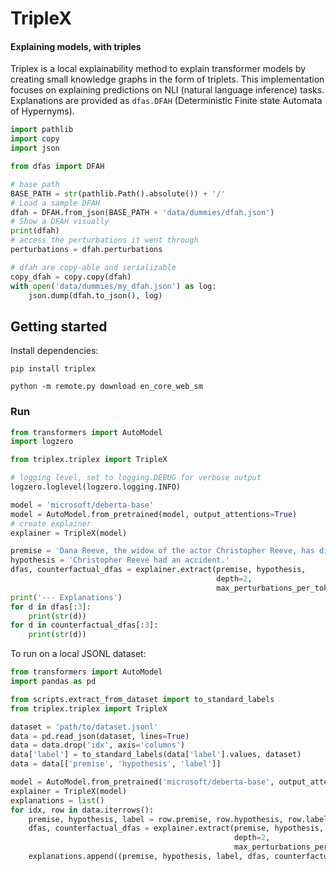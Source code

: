 # TripleX
#### Explaining models, with triples
Triplex is a local explainability method to explain transformer models by creating small knowledge graphs in the form of triplets.
This implementation focuses on explaining predictions on NLI (natural language inference) tasks.
Explanations are provided as `dfas.DFAH` (Deterministic Finite state Automata of Hypernyms).

```python
import pathlib
import copy
import json

from dfas import DFAH

# base path
BASE_PATH = str(pathlib.Path().absolute()) + '/'
# Load a sample DFAH
dfah = DFAH.from_json(BASE_PATH + 'data/dummies/dfah.json')
# Show a DFAH visually
print(dfah)
# access the perturbations it went through
perturbations = dfah.perturbations

# dfah are copy-able and serializable
copy_dfah = copy.copy(dfah)
with open('data/dummies/my_dfah.json') as log:
    json.dump(dfah.to_json(), log)
```

## Getting started
Install dependencies:
```shell
pip install triplex

python -m remote.py download en_core_web_sm
```

### Run
```python
from transformers import AutoModel
import logzero

from triplex.triplex import TripleX

# logging level, set to logging.DEBUG for verbose output
logzero.loglevel(logzero.logging.INFO)

model = 'microsoft/deberta-base'
model = AutoModel.from_pretrained(model, output_attentions=True)
# create explainer
explainer = TripleX(model)

premise = 'Dana Reeve, the widow of the actor Christopher Reeve, has died of lung cancer at age 44, according to the Christopher Reeve Foundation.'
hypothesis = 'Christopher Reeve had an accident.'
dfas, counterfactual_dfas = explainer.extract(premise, hypothesis,
                                              depth=2,
                                              max_perturbations_per_token=3)
print('--- Explanations')
for d in dfas[:3]:
    print(str(d))
for d in counterfactual_dfas[:3]:
    print(str(d))
```

To run on a local JSONL dataset:

```python
from transformers import AutoModel
import pandas as pd

from scripts.extract_from_dataset import to_standard_labels
from triplex.triplex import TripleX

dataset = 'path/to/dataset.jsonl'
data = pd.read_json(dataset, lines=True)
data = data.drop('idx', axis='columns')
data['label'] = to_standard_labels(data['label'].values, dataset)
data = data[['premise', 'hypothesis', 'label']]

model = AutoModel.from_pretrained('microsoft/deberta-base', output_attentions=True)
explainer = TripleX(model)
explanations = list()
for idx, row in data.iterrows():
    premise, hypothesis, label = row.premise, row.hypothesis, row.label
    dfas, counterfactual_dfas = explainer.extract(premise, hypothesis,
                                                  depth=2,
                                                  max_perturbations_per_token=3)
    explanations.append((premise, hypothesis, label, dfas, counterfactual_dfas))
```